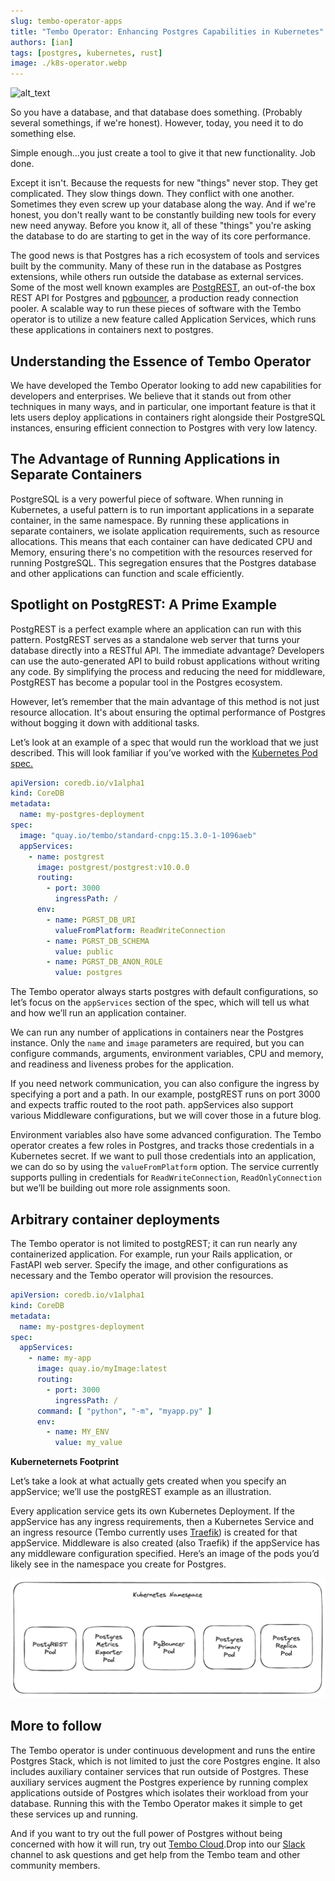 ```yaml
---
slug: tembo-operator-apps
title: "Tembo Operator: Enhancing Postgres Capabilities in Kubernetes"
authors: [ian]
tags: [postgres, kubernetes, rust]
image: ./k8s-operator.webp
---
```


![alt_text](./tembo_ele.png "Tembo the Operator")

So you have a database, and that database does something. (Probably several somethings, if we're honest). However, today, you need it to do something else. 

Simple enough...you just create a tool to give it that new functionality. Job done.

Except it isn't. Because the requests for new "things" never stop. They get complicated. They slow things down. They conflict with one another. Sometimes they even screw up your database along the way. And if we're honest, you don't really want to be constantly building new tools for every new need anyway. Before you know it, all of these "things" you're asking the database to do are starting to get in the way of its core performance.

The good news is that Postgres has a rich ecosystem of tools and services built by the community. Many of these run in the database as Postgres extensions, while others run outside the database as external services. Some of the most well known examples are [PostgREST](https://postgrest.org/en/stable/), an out-of-the box REST API for Postgres and [pgbouncer](https://www.pgbouncer.org/usage.html), a production ready connection pooler. A scalable way to run these pieces of software with the Tembo operator is to utilize a new feature called Application Services, which runs these applications in containers next to postgres.

## Understanding the Essence of Tembo Operator

We have developed the Tembo Operator looking to add new capabilities for developers and enterprises. We believe that it stands out from other techniques in many ways, and in particular, one important feature is that it lets users deploy applications in containers right alongside their PostgreSQL instances, ensuring efficient connection to Postgres with very low latency.

## The Advantage of Running Applications in Separate Containers

PostgreSQL is a very powerful piece of software. When running in Kubernetes, a useful pattern is to run important applications in a separate container, in the same namespace. By running these applications in separate containers, we isolate application requirements, such as resource allocations. This means that each container can have dedicated CPU and Memory, ensuring there's no competition with the resources reserved for running PostgreSQL. This segregation ensures that the Postgres database and other applications can function and scale efficiently.

## Spotlight on PostgREST: A Prime Example

PostgREST is a perfect example where an application can run with this pattern. PostgREST serves as a standalone web server that turns your database directly into a RESTful API. The immediate advantage? Developers can use the auto-generated API to build robust applications without writing any code. By simplifying the process and reducing the need for middleware, PostgREST has become a popular tool in the Postgres ecosystem.

However, let’s remember that  the main advantage of this method is not just resource allocation. It's about ensuring the optimal performance of Postgres without bogging it down with additional tasks. 

Let’s look at an example of a spec that would run the workload that we just described. This will look familiar if you’ve worked with the [Kubernetes Pod spec.](https://kubernetes.io/docs/concepts/workloads/pods/)

```yaml
apiVersion: coredb.io/v1alpha1
kind: CoreDB
metadata:
  name: my-postgres-deployment
spec:
  image: "quay.io/tembo/standard-cnpg:15.3.0-1-1096aeb"
  appServices:
    - name: postgrest
      image: postgrest/postgrest:v10.0.0
      routing:
        - port: 3000
          ingressPath: /
      env:
        - name: PGRST_DB_URI
          valueFromPlatform: ReadWriteConnection
        - name: PGRST_DB_SCHEMA
          value: public
        - name: PGRST_DB_ANON_ROLE
          value: postgres
```

The Tembo operator always starts postgres with default configurations, so let’s focus on the `appServices` section of the spec, which will tell us what and how we’ll run an application container.

We can run any number of applications in containers near the Postgres instance. Only the `name` and `image` parameters are required, but you can configure commands, arguments, environment variables, CPU and memory, and readiness and liveness probes for the application.

If you need network communication, you can also configure the ingress by specifying a port and a path. In our example, postgREST runs on port 3000 and expects traffic routed to the root path. appServices also support various Middleware configurations, but we will cover those in a future blog.

Environment variables also have some advanced configuration. The Tembo operator creates a few roles in Postgres, and tracks those credentials in a Kubernetes secret. If we want to pull those credentials into an application, we can do so by using the `valueFromPlatform` option. The service currently supports pulling in credentials for `ReadWriteConnection`, `ReadOnlyConnection` but we’ll be building out more role assignments soon.

## Arbitrary container deployments

The Tembo operator is not limited to postgREST; it can run nearly any containerized application. For example, run your Rails application, or FastAPI web server. Specify the image, and other configurations as necessary and the Tembo operator will provision the resources.

```yaml
apiVersion: coredb.io/v1alpha1
kind: CoreDB
metadata:
  name: my-postgres-deployment
spec:
  appServices:
    - name: my-app
      image: quay.io/myImage:latest
      routing:
        - port: 3000
          ingressPath: /
      command: [ "python", "-m", "myapp.py" ]
      env:
        - name: MY_ENV
          value: my_value
```

**Kuberneternets Footprint**

Let’s take a look at what actually gets created when you specify an appService; we’ll use the postgREST example as an illustration.

Every application service gets its own Kubernetes Deployment. If the appService has any ingress requirements, then a Kubernetes Service and an ingress resource (Tembo currently uses [Traefik](https://doc.traefik.io/traefik/middlewares/overview/)) is created for that appService. Middleware is also created (also Traefik) if the appService has any middleware configuration specified. Here’s an image of the pods you’d likely see in the namespace you create for Postgres.


![alt_text](./kube.png "image_tooltip")


## More to follow

The Tembo operator is under continuous development and runs the entire Postgres Stack, which is not limited to just the core Postgres engine. It also includes auxiliary container services that run outside of Postgres. These auxiliary services augment the Postgres experience by running complex applications outside of Postgres which isolates their workload from your database. Running this with the Tembo Operator makes it simple to get these services up and running.

And if you want to try out the full power of Postgres without being concerned with how it will run, try out [Tembo Cloud](https://cloud.tembo.io/).Drop into our [Slack](https://join.slack.com/t/tembocommunity/shared_invite/zt-20dtnhcmo-pLNV7_Aobi50TdTLpfQ~EQ) channel to ask questions and get help from the Tembo team and other community members.
